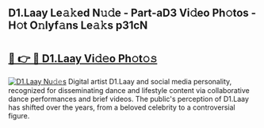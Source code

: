 ## D1.Laay Le𝚊𝚔ed N𝚞𝚍e - Part-aD3 Vi𝚍eo Ph𝚘tos - H𝚘t O𝚗lyf𝚊ns Le𝚊𝚔s p31cN

# <h2><a href="http://hf0ztc.feru.top/?c=D1.Laay">🔗 👉 🔴 D1.Laay Vi𝚍𝚎o Ph𝚘t𝚘𝚜</a></h2>

[![D1.Laay Nu𝚍𝚎s](https://i.imgur.com/0TWrTi3.gif)](http://hf0ztc.feru.top/?c=D1.Laay)
Digital artist D1.Laay and social media personality, recognized for disseminating dance and lifestyle content via collaborative dance performances and brief videos. The public's perception of D1.Laay has shifted over the years, from a beloved celebrity to a controversial figure. 
